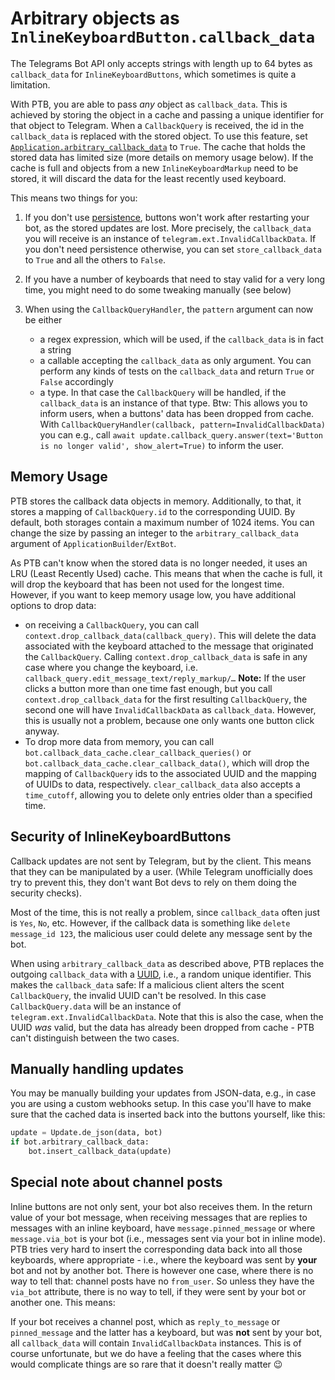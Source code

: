 # Arbitrary objects as `InlineKeyboardButton.callback_data`

The Telegrams Bot API only accepts strings with length up to 64 bytes as `callback_data` for `InlineKeyboardButtons`, which sometimes is quite a limitation.

With PTB, you are able to pass *any* object as `callback_data`. This is achieved by storing the object in a cache and passing a unique identifier for that object to Telegram. When a `CallbackQuery` is received, the id in the `callback_data` is replaced with the stored object. To use this feature, set [`Application.arbitrary_callback_data`](https://docs.python-telegram-bot.org/telegram.ext.applicationbuilder.html#telegram.ext.ApplicationBuilder.arbitrary_callback_data) to `True`. The cache that holds the stored data has limited size (more details on memory usage below). If the cache is full and objects from a new `InlineKeyboardMarkup` need to be stored, it will discard the data for the least recently used keyboard.

This means two things for you:

1. If you don't use [persistence](../wiki/Making-your-bot-persistent), buttons won't work after restarting your bot, as the stored updates are lost. More precisely, the `callback_data` you will receive is an instance of  `telegram.ext.InvalidCallbackData`. If you don't need persistence otherwise, you can set `store_callback_data` to `True` and all the others to `False`.
2. If you have a number of keyboards that need to stay valid for a very long time, you might need to do some tweaking manually (see below)
3. When using the `CallbackQueryHandler`, the `pattern` argument can now be either

    * a regex expression, which will be used, if the `callback_data` is in fact a string
    * a callable accepting the `callback_data` as only argument. You can perform any kinds of tests on the `callback_data` and return `True` or `False` accordingly
    * a type. In that case the `CallbackQuery` will be handled, if the `callback_data` is an instance of that type. Btw: This allows you to inform users, when a buttons' data has been dropped from cache. With `CallbackQueryHandler(callback, pattern=InvalidCallbackData)` you can e.g., call `await update.callback_query.answer(text='Button is no longer valid', show_alert=True)` to inform the user.

## Memory Usage

PTB stores the callback data objects in memory. Additionally, to that, it stores a mapping of `CallbackQuery.id` to the corresponding UUID. By default, both storages contain a maximum number of 1024 items. You can change the size by passing an integer to the `arbitrary_callback_data` argument of `ApplicationBuilder`/`ExtBot`.

As PTB can't know when the stored data is no longer needed, it uses an LRU (Least Recently Used) cache. This means that when the cache is full, it will drop the keyboard that has been not used for the longest time. However, if you want to keep memory usage low, you have 
additional options to drop data:

* on receiving a `CallbackQuery`, you can call `context.drop_callback_data(callback_query)`. This will delete the data associated with the keyboard attached to the message that originated the `CallbackQuery`. Calling `context.drop_callback_data` is safe in any case where you change the keyboard, i.e. `callback_query.edit_message_text/reply_markup/…`
  **Note:** If the user clicks a button more than one time fast enough, but you call `context.drop_callback_data` for the first resulting `CallbackQuery`, the second one will have `InvalidCallbackData` as `callback_data`. However, this is usually not a problem, because one only wants one button click anyway.
* To drop more data from memory, you can call `bot.callback_data_cache.clear_callback_queries()` or `bot.callback_data_cache.clear_callback_data()`, which will drop the mapping of `CallbackQuery` ids to the associated UUID and the mapping of UUIDs to data, respectively. `clear_callback_data` also accepts a `time_cutoff`, allowing you to delete only entries older than a specified time.

## Security of InlineKeyboardButtons

Callback updates are not sent by Telegram, but by the client. This means that they can be manipulated by a user. (While Telegram unofficially does try to prevent this, they don't want Bot devs to rely on them doing the security checks).

Most of the time, this is not really a problem, since `callback_data` often just is `Yes`, `No`, etc. However, if the callback data is something like `delete message_id 123`, the malicious user could delete any message sent by the bot.

When using `arbitrary_callback_data` as described above, PTB replaces the outgoing `callback_data` with a [UUID](https://docs.python.org/3/library/uuid.html), i.e., a random unique identifier. This makes the `callback_data` safe: If a malicious client alters the scent `CallbackQuery`, the invalid UUID can't be resolved. In this case `CallbackQuery.data` will be an instance of `telegram.ext.InvalidCallbackData`. Note that this is also the case, when the UUID *was* valid, but the data has already been dropped from cache - PTB can't distinguish between the two cases.

## Manually handling updates

You may be manually building your updates from JSON-data, e.g., in case you are using a custom webhooks setup. In this case you'll have to make sure that the cached data is inserted back into the buttons yourself, like this:

```python
update = Update.de_json(data, bot)
if bot.arbitrary_callback_data:
    bot.insert_callback_data(update)
```

## Special note about channel posts

Inline buttons are not only sent, your bot also receives them. In the return value of your bot message, when receiving messages that are replies to messages with an inline keyboard, have `message.pinned_message` or where `message.via_bot` is your bot (i.e., messages sent via your bot in inline mode). PTB tries very hard to insert the corresponding data back into all those keyboards, where appropriate - i.e., where the keyboard was sent by __your__ bot and not by another bot. There is however one case, where there is no way to tell that: channel posts have no `from_user`. So unless they have the `via_bot` attribute, there is no way to tell, if they were sent by your bot or another one. This means:

If your bot receives a channel post, which as `reply_to_message` or `pinned_message` and the latter has a keyboard, but was __not__ sent by your bot, all `callback_data` will contain `InvalidCallbackData` instances. This is of course unfortunate, but we do have a feeling that the cases where this would complicate things are so rare that it doesn't really matter 😉 